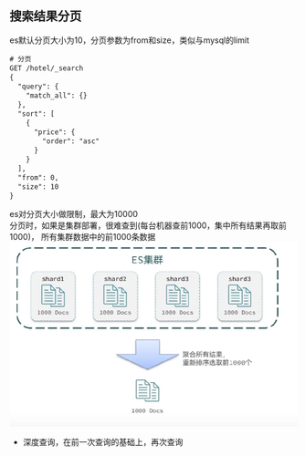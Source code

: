 ## 搜索结果分页
es默认分页大小为10，分页参数为from和size，类似与mysql的limit
```DSL
# 分页
GET /hotel/_search
{
  "query": {
    "match_all": {}
  },
  "sort": [
    {
      "price": {
        "order": "asc"
      }
    }
  ],
  "from": 0,
  "size": 10
}
```

es对分页大小做限制，最大为10000  
分页时，如果是集群部署，很难查到(每台机器查前1000，集中所有结果再取前1000)，
所有集群数据中的前1000条数据
![](../images/part2/elasticsearch-10-01.png)
- 深度查询，在前一次查询的基础上，再次查询